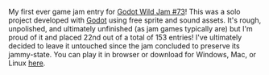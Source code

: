 My first ever game jam entry for [Godot Wild Jam #73](https://itch.io/jam/godot-wild-jam-73)! This was a solo project developed with [Godot](https://godotengine.org/) using free sprite and sound assets. It's rough, unpolished, and ultimately unfinished (as jam games typically are) but I'm proud of it and placed 22nd out of a total of 153 entries! I've ultimately decided to leave it untouched since the jam concluded to preserve its jammy-state. You can play it in browser or download for Windows, Mac, or Linux [here](https://berndles.itch.io/gate-of-god).  
